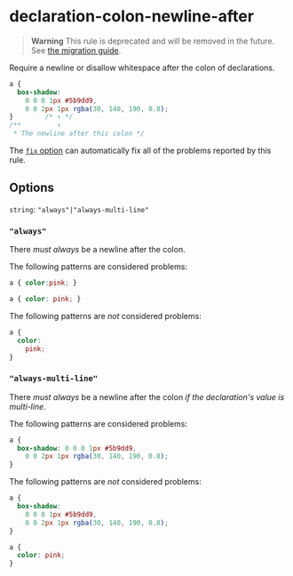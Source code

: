 # declaration-colon-newline-after

> **Warning** This rule is deprecated and will be removed in the future. See [the migration guide](https://github.com/stylelint/stylelint/tree/15.6.2/docs/migration-guide/to-15.md).

Require a newline or disallow whitespace after the colon of declarations.

<!-- prettier-ignore -->
```css
a {
  box-shadow:
    0 0 0 1px #5b9dd9,
    0 0 2px 1px rgba(30, 140, 190, 0.8);
}        /* ↑ */
/**         ↑
 * The newline after this colon */
```

The [`fix` option](https://github.com/stylelint/stylelint/tree/15.6.2/docs/user-guide/options.md#fix) can automatically fix all of the problems reported by this rule.

## Options

`string`: `"always"|"always-multi-line"`

### `"always"`

There _must always_ be a newline after the colon.

The following patterns are considered problems:

<!-- prettier-ignore -->
```css
a { color:pink; }
```

<!-- prettier-ignore -->
```css
a { color: pink; }
```

The following patterns are _not_ considered problems:

<!-- prettier-ignore -->
```css
a {
  color:
    pink;
}
```

### `"always-multi-line"`

There _must always_ be a newline after the colon _if the declaration's value is multi-line_.

The following patterns are considered problems:

<!-- prettier-ignore -->
```css
a {
  box-shadow: 0 0 0 1px #5b9dd9,
    0 0 2px 1px rgba(30, 140, 190, 0.8);
}
```

The following patterns are _not_ considered problems:

<!-- prettier-ignore -->
```css
a {
  box-shadow:
    0 0 0 1px #5b9dd9,
    0 0 2px 1px rgba(30, 140, 190, 0.8);
}
```

<!-- prettier-ignore -->
```css
a {
  color: pink;
}
```
